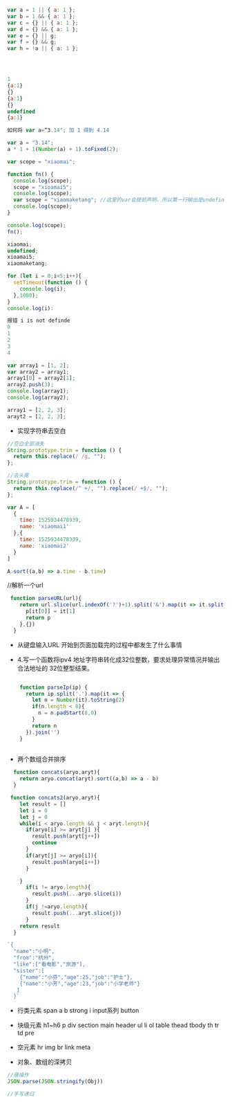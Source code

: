 ```js
var a = 1 || { a: 1 };
var b = 1 && { a: 1 };
var c = {} || { a: 1 };
var d = {} && { a: 1 };
var e = {} || g;
var f = {} && g;
var h = !a || { a: 1 };




1
{a:1}
{}
{a:1}
{}
undefined
{a:1}

```


```js
如何将 var a=“3.14"; 加 1 得到 4.14

var a = "3.14";
a * 1 + 1(Number(a) + 1).toFixed(2);
```

```js
var scope = "xiaomai";

function fn() {
  console.log(scope);
  scope = "xioamai5";
  console.log(scope);
  var scope = "xiaomaketang"; //这里的var会提前声明，所以第一行输出是undefinde
  console.log(scope);
}

console.log(scope);
fn();

xiaomai;
undefined;
xioamai5;
xiaomaketang;
```

```js
for (let i = 0;i<5;i++){
  setTimeout(function () {
    console.log(i);
  },1000);
}
console.log(i):

报错 i is not definde
0
1
2
3
4
```

```js
var array1 = [1, 2];
var array2 = array1;
array1[0] = array2[1];
array2.push(3);
console.log(array1);
console.log(array2);

array1 = [2, 2, 3];
arayt2 = [2, 2, 3];
```

- 实现字符串去空白

```js
//空白全部消失
String.prototype.trim = function () {
  return this.replace(/ /g, "");
};

//去头尾
String.prototype.trim = function () {
  return this.replace(/^ +/, "").replace(/ +$/, "");
};
```

```js
var A = [
  {
    time: 1525934478939,
    name: 'xiaomai1'
  },{
    time: 1525934478339,
    name: 'xiaomai2'
  }
]

A.sort((a,b) => a.time - b.time)
```




//解析一个url
```js
 function parseURL(url){
    return url.slice(url.indexOf('?')+1).split('&').map(it => it.split('=')).reduce((p,it,idx) => {
      p[it[0]] = it[1]
      return p
    },{})
  }
```



* 从键盘输入URL 开始到页面加载完的过程中都发生了什么事情






* 4.写一个函数将ipv4 地址字符串转化成32位整数，要求处理异常情况并输出合法地址的
32位整型结果。





```js

    function parseIp(ip) { 
      return ip.split('.').map(it => {
        let n = Number(it).toString(2)
        if(n.length < 8){
          n = n.padStart(8,0)
        }
        return n 
      }).join('')
    }
    
```


* 两个数组合并排序
```js
  function concats(aryo,aryt){
    return aryo.concat(aryt).sort((a,b) => a - b)
  }

 function concats2(aryo,aryt){
    let result = []
    let i = 0
    let j = 0
    while(i < aryo.length && j < aryt.length){
      if(aryo[i] >= aryt[j] ){
        result.push(aryt[j++])
        continue
      }
      if(aryt[j] >= aryo[i]){
        result.push(aryo[i++])
      }

    }
      if(i != aryo.length){
        result.push(...aryo.slice(i))
      }
      if(j !=aryo.length){
        result.push(...aryt.slice(j))
      }
    return result
  }
```


```js
`{
  "name":"小明",
  "from":"杭州",
  "like":["看电影","旅游"],
  "sister":[
    {"name":"小芬","age":25,"job":"护士"},
    {"name":"小芳","age":23,"job":"小学老师"}
   ]
  }`
```


* 行类元素  span a b strong i input系列 button
* 块级元素 h1~h6 p div section main header ul li ol table thead tbody th tr td pre
* 空元素 hr img br link meta




* 对象、数组的深拷贝
```js
//骚操作
JSON.parse(JSON.stringify(Obj))

//手写递归

```
